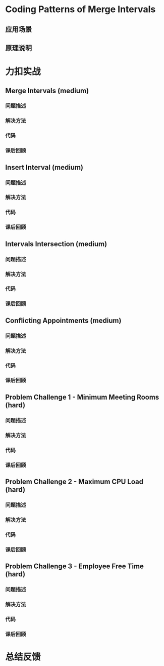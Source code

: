 # Coding  Patterns of Merge Intervals

## 应用场景

## 原理说明

# 力扣实战

## Merge Intervals (medium)

### 问题描述

### 解决方法

### 代码

### 课后回顾

## Insert Interval (medium)

### 问题描述

### 解决方法

### 代码

### 课后回顾

## Intervals Intersection (medium)

### 问题描述

### 解决方法

### 代码

### 课后回顾

## Conflicting Appointments (medium)

### 问题描述

### 解决方法

### 代码

### 课后回顾

## Problem Challenge 1 - Minimum Meeting Rooms (hard) 

### 问题描述

### 解决方法

### 代码

### 课后回顾

## Problem Challenge 2 - Maximum CPU Load (hard)

### 问题描述

### 解决方法

### 代码

### 课后回顾

## Problem Challenge 3 - Employee Free Time (hard)

### 问题描述

### 解决方法

### 代码

### 课后回顾

# 总结反馈

